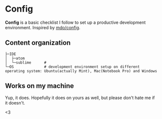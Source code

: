 # Config

**Config** is a basic checklist I follow to set up a productive development environment. Inspired by [mdo/config](https://github.com/mdo/config/).

## Content organization

```
├─IDE                   
│  ├─atom
│  └─sublime      # 
└─OS              # development environment setup on different operating system: Ubuntu(actually Mint), Mac(Notebook Pro) and Windows
```

## Works on my machine

Yup, it does. Hopefully it does on yours as well, but please don't hate me if it doesn't.

<3
